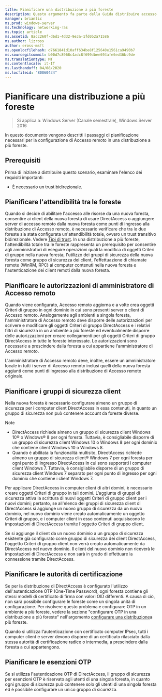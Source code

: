 ```yaml
---
title: Pianificare una distribuzione a più foreste
description: Questo argomento fa parte della Guida distribuire accesso remoto in un ambiente a più foreste in Windows Server 2016.
manager: brianlic
ms.prod: windows-server
ms.technology: networking-ras
ms.topic: article
ms.assetid: 8acc260f-d6d1-4d32-9e3a-1fd0b2a71586
ms.author: lizross
author: eross-msft
ms.openlocfilehash: d7661841d10aff634be8f125640e1561ca9490b7
ms.sourcegitcommit: b00d7c8968c4adc8f699dbee694afe6ed36bc9de
ms.translationtype: MT
ms.contentlocale: it-IT
ms.lasthandoff: 04/08/2020
ms.locfileid: "80860434"
---
```

# <a name="plan-a-multi-forest-deployment"></a>Pianificare una distribuzione a più foreste

>Si applica a: Windows Server (Canale semestrale), Windows Server 2016

In questo documento vengono descritti i passaggi di pianificazione necessari per la configurazione di Accesso remoto in una distribuzione a più foreste.  
  
## <a name="prerequisites"></a>Prerequisiti  
Prima di iniziare a distribuire questo scenario, esaminare l'elenco dei requisiti importanti:  
  
-   È necessario un trust bidirezionale.  
  
## <a name="plan-trust-between-forests"></a>Pianificare l'attendibilità tra le foreste  
Quando si decide di abilitare l'accesso alle risorse da una nuova foresta, consentire ai client della nuova foresta di usare DirectAccess o aggiungere server di accesso remoto dalla nuova foresta come punti di ingresso alla distribuzione di Accesso remoto, è necessario verificare che tra le due foreste sia stata configurata un'attendibilità totale, ovvero un trust transitivo bidirezionale. Vedere [Tipi di trust](https://technet.microsoft.com/library/cc775736.aspx). In una distribuzione a più foreste, l'attendibilità totale tra le foreste rappresenta un prerequisito per consentire agli amministratori di eseguire operazioni quali la modifica di oggetti Criteri di gruppo nella nuova foresta, l'utilizzo dei gruppi di sicurezza della nuova foresta come gruppo di sicurezza dei client, l'effettuazione di chiamate remote (WinRM, RPC) ai computer contenuti nella nuova foresta e l'autenticazione dei client remoti dalla nuova foresta.  
  
## <a name="plan-remote-access-administrator-permissions"></a>Pianificare le autorizzazioni di amministratore di Accesso remoto  
Quando viene configurato, Accesso remoto aggiorna e a volte crea oggetti Criteri di gruppo in ogni dominio in cui sono presenti server o client di Accesso remoto. Analogamente agli ambienti a singola foresta, l'amministratore di Accesso remoto deve disporre delle autorizzazioni per scrivere e modificare gli oggetti Criteri di gruppo DirectAccess e i relativi filtri di sicurezza in un ambiente a più foreste ed eventualmente disporre delle autorizzazioni per creare collegamenti per gli oggetti Criteri di gruppo DirectAccess in tutte le foreste interessate. Le autorizzazioni sono necessarie a prescindere dalla foresta a cui appartiene l'amministratore di Accesso remoto.  
  
L'amministratore di Accesso remoto deve, inoltre, essere un amministratore locale in tutti i server di Accesso remoto inclusi quelli della nuova foresta aggiunti come punti di ingresso alla distribuzione di Accesso remoto originale.  
  
## <a name="plan-client-security-groups"></a><a name="ClientSG"></a>Pianificare i gruppi di sicurezza client  
Nella nuova foresta è necessario configurare almeno un gruppo di sicurezza per i computer client DirectAccess in essa contenuti, in quanto un gruppo di sicurezza non può contenere account da foreste diverse.  
  
> [!NOTE]  
> -   DirectAccess richiede almeno un gruppo di sicurezza client Windows 10&reg; o Windows&reg; 8 per ogni foresta. Tuttavia, è consigliabile disporre di un gruppo di sicurezza client Windows 10 o Windows 8 per ogni dominio che contiene client Windows 10 o Windows 8.  
> -   Quando è abilitata la funzionalità multisito, DirectAccess richiede almeno un gruppo di sicurezza client&reg; Windows 7 per ogni foresta per ogni punto di ingresso DirectAccess in cui sono supportati i computer client Windows 7. Tuttavia, è consigliabile disporre di un gruppo di sicurezza client Windows 7 separato per ogni punto di ingresso per ogni dominio che contiene i client Windows 7.  
>   
> Per applicare DirectAccess in computer client di altri domini, è necessario creare oggetti Criteri di gruppo in tali domini. L'aggiunta di gruppi di sicurezza attiva la scrittura di nuovi oggetti Criteri di gruppo client per i nuovi domini; pertanto, se all'elenco dei gruppi di sicurezza client di DirectAccess si aggiunge un nuovo gruppo di sicurezza da un nuovo dominio, nel nuovo dominio viene creato automaticamente un oggetto Criteri di gruppo, e i computer client in esso contenuti acquisiscono le impostazioni di DirectAccess tramite l'oggetto Criteri di gruppo client.  
>   
> Se si aggiunge il client da un nuovo dominio a un gruppo di sicurezza esistente già configurato come gruppo di sicurezza dei client DirectAccess, l'oggetto Criteri di gruppo client non verrà creato automaticamente da DirectAccess nel nuovo dominio. Il client del nuovo dominio non riceverà le impostazioni di DirectAccess e non sarà in grado di effettuare la connessione tramite DirectAccess.  
  
## <a name="plan-certification-authorities"></a>Pianificare le autorità di certificazione  
Se per la distribuzione di DirectAccess è configurato l'utilizzo dell'autenticazione OTP (One-Time Password), ogni foresta contiene gli stessi modelli di certificato di firma con valori OID differenti. A causa di ciò, non sarà possibile configurare le foreste come un singola unità di configurazione. Per risolvere questo problema e configurare OTP in un ambiente a più foreste, vedere la sezione "configurare OTP in una distribuzione a più foreste" nell'argomento [configurare una distribuzione](Configure-a-Multi-Forest-Deployment.md)a più foreste.  
  
Quando si utilizza l'autenticazione con certificato computer IPsec, tutti i computer client e server devono disporre di un certificato rilasciato dalla stessa autorità di certificazione radice o intermedia, a prescindere dalla foresta a cui appartengono.  
  
## <a name="plan-otp-exemptions"></a>Pianificare le esenzioni OTP  
Se si utilizza l'autenticazione OTP di DirectAccess, il gruppo di sicurezza per esenzioni OTP è riservato agli utenti di una singola foresta, in quanto ogni gruppo di sicurezza può contenere solo gli utenti di una singola foresta ed è possibile configurare un unico gruppo di sicurezza.  
  


